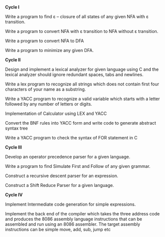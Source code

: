 **Cycle I** 

Write a program to find ε – closure of all states of any given NFA with ε transition.

Write a program to convert NFA with ε transition to NFA without  ε transition.

Write a program to convert NFA to DFA

Write a program to minimize any given DFA.





**Cycle II**

Design and implement a lexical analyzer for given language using C and the lexical analyzer should ignore redundant spaces, tabs and newlines.

Write a lex program to recognize all strings which does not contain first four characters of your name as a substring.

Write a YACC program to recognize a valid variable which starts with a letter followed by any number of letters or digits.

Implementation of Calculator using LEX and YACC

Convert the BNF rules into YACC form and write code to generate  abstract syntax tree

Write a YACC program to check the syntax of FOR statement in C




**Cycle III** 

Develop an operator precedence parser for a given language.

Write a program to find Simulate First and Follow of any given grammar.

Construct a recursive descent parser for an expression.

Construct a Shift Reduce Parser for a given language.




**Cycle IV** 

 Implement Intermediate code generation for simple expressions.
 
 Implement the back end of the compiler which takes the three address code and produces the 8086 assembly language instructions that can be assembled and run using an 8086 assembler. The target assembly instructions can be simple move, add, sub, jump etc
 
